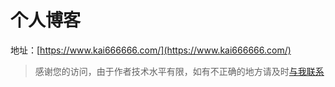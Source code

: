 # 个人博客 #

地址：[https://www.kai666666.com/](https://www.kai666666.com/)

> 感谢您的访问，由于作者技术水平有限，如有不正确的地方请及时[与我联系](href="mailto:huangkaiking@126.com")
